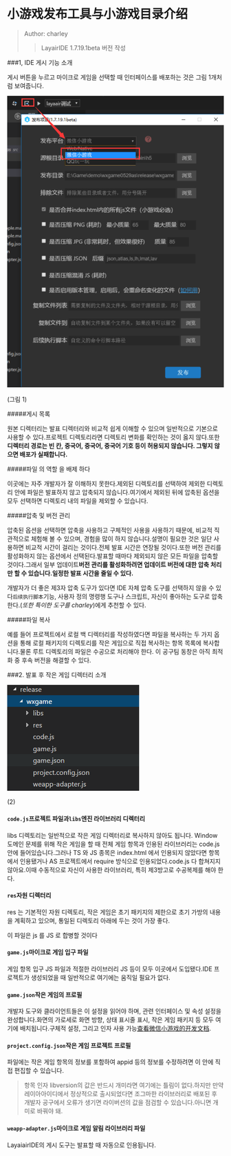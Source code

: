 # 小游戏发布工具与小游戏目录介绍

> Author: charley
>>
>>LayairIDE 1.7.19.1beta 버전 작성

###1, IDE 게시 기능 소개

게시 버튼을 누르고 마이크로 게임을 선택할 때 인터페이스를 배포하는 것은 그림 1개처럼 보여줍니다.

![图1](img/1.png) 


(그림 1)

#####게시 목록

원본 디렉터리는 발표 디렉터리와 비교적 쉽게 이해할 수 있으며 일반적으로 기본으로 사용할 수 있다.프로젝트 디렉토리라면 디렉토리 변화를 확인하는 것이 옳지 않다.또한**디렉터리 경로는 빈 칸, 중국어, 중국어, 중국어 기호 등이 허용되지 않습니다. 그렇지 않으면 배포가 실패합니다.**

#####파일 의 역할 을 배제 하다

이곳에는 자주 개발자가 잘 이해하지 못한다.제외된 디렉토리를 선택하여 제외한 디렉토리 안에 파일은 발표하지 않고 압축되지 않습니다.여기에서 제외된 뒤에 압축된 옵션을 모두 선택하면 디렉토리 내의 파일을 제외할 수 있습니다.

#####압축 및 버전 관리

압축된 옵션을 선택하면 압축을 사용하고 구체적인 사용을 사용하기 때문에, 비교적 직관적으로 체험해 볼 수 있으며, 경험을 많이 하지 않습니다.설명이 필요한 것은 일단 사용하면 비교적 시간이 걸리는 것이다.전체 발표 시간은 연장될 것이다.또한 버전 관리를 활성화하지 않는 옵션에서 선택된다.발표할 때마다 제외되지 않은 모든 파일을 압축할 것이다.그래서 일부 업데이트**버전 관리를 활성화하려면 업데이트 버전에 대한 압축 처리만 할 수 있습니다.일정한 발표 시간을 줄일 수 있다.**

개발자가 더 좋은 제3자 압축 도구가 있다면 IDE 자체 압축 도구를 선택하지 않을 수 있다`后续执行脚本`기능, 사용자 정의 명령행 도구나 스크립트, 자신이 좋아하는 도구로 압축한다.(*또한 특이한 도구를 charley*)에게 추천할 수 있다.

#####파일 복사

예를 들어 프로젝트에서 로컬 백 디렉터리를 작성하였다면 파일을 복사하는 두 가지 옵션을 통해 로컬 패키지의 디렉토리를 작은 게임으로 직접 복사하는 항목 목록에 복사합니다.물론 루트 디렉토리의 파일은 수공으로 처리해야 한다. 이 공구팀 동창은 아직 최적화 중 후속 버전을 해결할 수 있다.

###2. 발표 후 작은 게임 디렉터리 소개

![img](img/2.png)  


(2)

#### `code.js`프로젝트 파일과`libs`엔진 라이브러리 디렉터리

libs 디렉토리는 일반적으로 작은 게임 디렉터리로 복사하지 않아도 됩니다. Window 도메인 문제를 위해 작은 게임을 할 때 전체 게임 항목과 인용된 라이브러리는 code.js 안에 들어있습니다.그러나 TS 와 JS 종목은 index.html 에서 인용되지 않았다면 항목에서 인용됐거나 AS 프로젝트에서 require 방식으로 인용되었다.code.js 다 합쳐지지 않아요.이때 수동적으로 자신이 사용한 라이브러리, 특히 제3방고로 수공복제를 해야 한다.

#### `res`자원 디렉터리

res 는 기본적인 자원 디렉토리, 작은 게임은 초기 패키지의 제한으로 초기 가방의 내용을 계획하고 있으며, 통일된 디렉토리 아래에 두는 것이 가장 좋다.

이 파일은 js 를 JS 로 합병할 것이다

#### `game.js`마이크로 게임 입구 파일

게임 항목 입구 JS 파일과 적절한 라이브러리 JS 등이 모두 이곳에서 도입됐다.IDE 프로젝트가 생성되었을 때 일반적으로 여기에는 움직일 필요가 없다.

#### `game.json`작은 게임의 프로필

개발자 도구와 클라이언트들은 이 설정을 읽어야 하며, 관련 인터페이스 및 속성 설정을 완성합니다.화면의 가로세로 화면 방향, 상태 표시줄 표시, 작은 게임 패키지 등 모두 여기에 배치됩니다.구체적 설정, 그리고 인자 사용 가능[查看微信小游戏的开发文档](https://mp.weixin.qq.com/debug/wxagame/dev/index.html?t=2018115).

#### `project.config.json`작은 게임 프로젝트 프로필

파일에는 작은 게임 항목의 정보를 포함하여 appid 등의 정보를 수정하려면 이 안에 직접 편집할 수 있습니다.

> 항목 인자 libversion의 값은 반드시 개미라면 여기에는 틀림이 없다.하지만 만약 레이아아이디에서 정상적으로 출시되었다면 조그마한 라이브러리로 배포된 후 개발자 공구에서 오류가 생기면 라이버션의 값을 점검할 수 있습니다.아니면 개미로 바꿔야 돼.

#### `weapp-adapter.js`마이크로 게임 알림 라이브러리 파일

LayaiairIDE의 게시 도구는 발표할 때 자동으로 인용됩니다.



